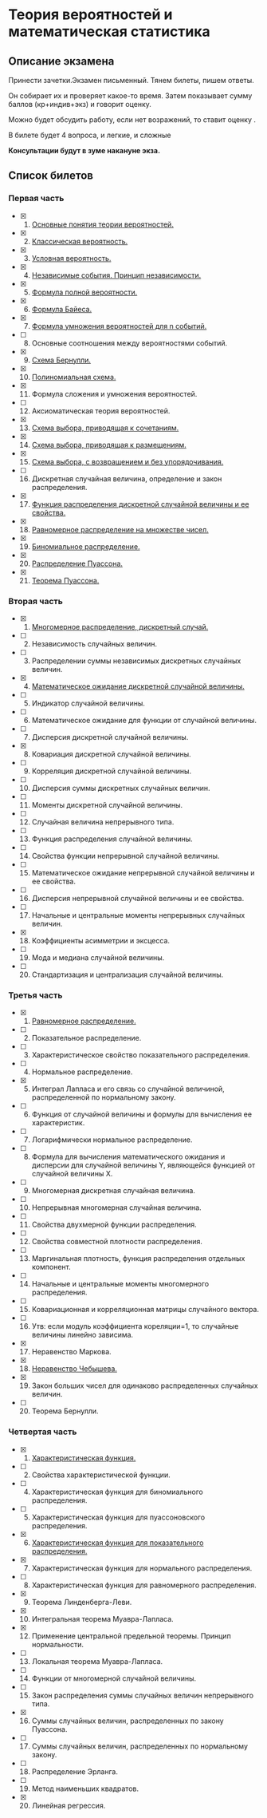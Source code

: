 # Теория вероятностей и математическая статистика

## Описание экзамена
Принести зачетки.Экзамен письменный. Тянем билеты, пишем ответы.

Он собирает их и проверяет какое-то время. Затем показывает сумму баллов (кр+индив+экз) и говорит оценку.

Можно будет обсудить работу, если нет возражений, то ставит оценку .

В билете будет 4 вопроса, и легкие, и сложные

**Консультации будут в зуме накануне экза.**

## Список билетов
### Первая часть

- [x] 1. [Основные понятия теории вероятностей.](https://github.com/PetrSU-IMIT-2020/teorver/blob/main/question1.1/README.md)
- [x] 2. [Классическая вероятность.](https://github.com/PetrSU-IMIT-2020/teorver/blob/main/question1.2/README.md)
- [x] 3. [Условная вероятность.](https://github.com/PetrSU-IMIT-2020/teorver/blob/main/question1.3/README.md)
- [x] 4. [Независимые события. Принцип независимости.](https://github.com/PetrSU-IMIT-2020/teorver/blob/main/question1.4/README.md)
- [x] 5. [Формула полной вероятности.](https://github.com/PetrSU-IMIT-2020/teorver/blob/main/question1.5/README.md)
- [x] 6. [Формула Байеса.](https://github.com/PetrSU-IMIT-2020/teorver/blob/main/question1.6/README.md)
- [x] 7. [Формула умножения вероятностей для  n  событий.](https://github.com/PetrSU-IMIT-2020/teorver/blob/main/question1.7/README.md)
- [ ] 8. Основные соотношения между вероятностями событий.
- [x] 9. [Схема Бернулли.](https://github.com/PetrSU-IMIT-2020/teorver/blob/main/question1.9/README.md)
- [x] 10. [Полиномиальная схема.](https://github.com/PetrSU-IMIT-2020/teorver/blob/main/question1.10/README.md)
- [x] 11. Формула сложения и умножения вероятностей.
- [ ] 12. Аксиоматическая теория вероятностей.
- [x] 13. [Схема выбора, приводящая к сочетаниям.](https://github.com/PetrSU-IMIT-2020/teorver/blob/main/question1.13/README.md)
- [x] 14. [Схема выбора, приводящая к размещениям.](https://github.com/PetrSU-IMIT-2020/teorver/blob/main/question1.14/README.md)
- [x] 15. [Схема выбора, с возвращением и без упорядочивания.](https://github.com/PetrSU-IMIT-2020/teorver/blob/main/question1.15/README.md)
- [ ] 16. Дискретная случайная величина, определение и закон распределения.
- [x] 17. [Функция распределения дискретной случайной величины и ее свойства.](https://github.com/PetrSU-IMIT-2020/teorver/blob/main/question1.17/README.md)
- [x] 18. [Равномерное распределение на множестве чисел.](https://github.com/PetrSU-IMIT-2020/teorver/blob/main/question1.18/README.md)
- [x] 19. [Биномиальное распределение.](https://github.com/PetrSU-IMIT-2020/teorver/blob/main/question1.19/README.md)
- [x] 20. [Распределение Пуассона.](https://github.com/PetrSU-IMIT-2020/teorver/blob/main/question1.20/README.md)
- [x] 21. [Теорема Пуассона.](https://github.com/PetrSU-IMIT-2020/teorver/blob/main/question1.21/README.md)

### Вторая часть
- [x] 1. [Многомерное распределение, дискретный случай.](https://github.com/PetrSU-IMIT-2020/teorver/blob/main/question2.1/README.md)
- [ ] 2. Независимость случайных величин.
- [ ] 3. Распределении суммы независимых дискретных случайных величин.
- [x] 4. [Математическое ожидание дискретной случайной величины.](https://github.com/PetrSU-IMIT-2020/teorver/blob/main/question2.4/README.md)
- [ ] 5. Индикатор случайной величины.
- [ ] 6. Математическое ожидание для функции от случайной величины.
- [ ] 7. Дисперсия дискретной случайной величины.
- [x] 8. Ковариация дискретной случайной величины.
- [ ] 9. Корреляция дискретной случайной величины.
- [ ] 10. Дисперсия суммы дискретных случайных величин.
- [ ] 11. Моменты дискретной случайной величины.
- [ ] 12. Случайная величина непрерывного типа.
- [ ] 13. Функция распределения случайной величины.
- [ ] 14. Свойства функции непрерывной случайной величины.
- [ ] 15. Математическое ожидание непрерывной случайной величины и ее свойства.
- [ ] 16. Дисперсия непрерывной случайной величины и ее свойства.
- [ ] 17. Начальные и центральные моменты непрерывных случайных величин.
- [x] 18. Коэффициенты асимметрии и эксцесса.
- [ ] 19. Мода и медиана случайной величины.
- [ ] 20. Стандартизация и централизация случайной величины.

### Третья часть
- [x] 1. [Равномерное распределение.](https://github.com/PetrSU-IMIT-2020/teorver/blob/main/question3.1/README.md)
- [ ] 2. Показательное распределение.
- [ ] 3. Характеристическое свойство показательного распределения.
- [ ] 4. Нормальное распределение.
- [x] 5. Интеграл Лапласа и его связь со случайной величиной, распределенной по нормальному закону.
- [ ] 6. Функция от случайной величины и формулы для  вычисления ее характеристик.
- [ ] 7. Логарифмически нормальное распределение.
- [ ] 8. Формула для вычисления математического ожидания и дисперсии для случайной величины Y, являющейся функцией от случайной величины X.
- [ ] 9. Многомерная дискретная случайная величина.
- [ ] 10. Непрерывная многомерная случайная величина.
- [ ] 11. Свойства двухмерной функции распределения.
- [ ] 12. Свойства совместной плотности распределения.
- [ ] 13. Маргинальная плотность, функция распределения отдельных компонент.
- [ ] 14. Начальные и центральные моменты многомерного распределения.
- [ ] 15. Ковариационная и корреляционная матрицы случайного вектора.
- [ ] 16. Утв: если модуль коэффициента кореляции=1, то случайные величины линейно зависима.
- [x] 17.  Неравенство Маркова.
- [x] 18. [Неравенство Чебышева.](https://github.com/PetrSU-IMIT-2020/teorver/blob/main/question3.18/README.md)
- [x] 19. Закон больших чисел для одинаково распределенных случайных величин.
- [ ] 20. Теорема Бернулли.

### Четвертая часть
- [x] 1. [Характеристическая функция.](https://github.com/PetrSU-IMIT-2020/teorver/blob/main/question4.1/README.md)
- [ ] 2. Свойства характеристической функции.
- [ ] 4. Характеристическая функция для биномиального распределения.
- [ ] 5. Характеристическая функция для пуассоновского распределения.
- [x] 6. [Характеристическая функция для показательного распределения.](https://github.com/PetrSU-IMIT-2020/teorver/blob/main/question4.6/README.md)
- [x] 7. Характеристическая функция для нормального распределения.
- [ ] 8. Характеристическая функция для равномерного распределения.
- [x] 9. Теорема Линденберга-Леви.
- [x] 10. Интегральная теорема Муавра-Лапласа.
- [x] 12. Применение центральной предельной теоремы. Принцип нормальности.
- [ ] 13. Локальная теорема Муавра-Лапласа.
- [ ] 14. Функции от многомерной случайной величины.
- [ ] 15. Закон распределения суммы случайных величин непрерывного типа.
- [x] 16. Суммы случайных величин, распределенных по закону Пуассона.
- [ ] 17. Суммы случайных величин, распределенных по нормальному закону.
- [ ] 18. Распределение Эрланга.
- [ ] 19. Метод наименьших квадратов.
- [x] 20. Линейная регрессия.
